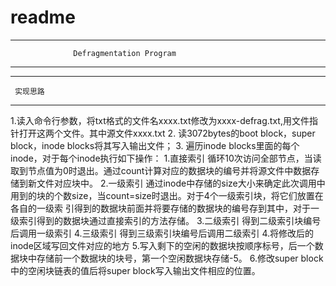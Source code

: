 # readme
---------------------------------------------------------
                  Defragmentation Program
---------------------------------------------------------
 
--------------------------
     实现思路
--------------------------
1.读入命令行参数，将txt格式的文件名xxxx.txt修改为xxxx-defrag.txt,用文件指针打开这两个文件。其中源文件xxxx.txt
2. 读3072bytes的boot block，super block，inode blocks将其写入输出文件；
3. 遍历inode blocks里面的每个inode，对于每个inode执行如下操作：
     1.直接索引
       循环10次访问全部节点，当读取到节点值为0时退出。通过count计算对应的数据块的编号并将源文件中数据存储到新文件对应块中。
     2.一级索引
       通过inode中存储的size大小来确定此次调用中用到的块的个数size，当count=size时退出。对于4个一级索引块，将它们放置在各自的一级索
       引得到的数据块前面并将要存储的数据块的编号存到其中，对于一级索引得到的数据块通过直接索引的方法存储。
     3.二级索引
       得到二级索引块编号后调用一级索引
     4.三级索引
       得到三级索引块编号后调用二级索引
4.将修改后的inode区域写回文件对应的地方 
5.写入剩下的空闲的数据块按顺序标号，后一个数据块中存储前一个数据块的块号，第一个空闲数据块存储-5。
6.修改super block中的空闲块链表的值后将super block写入输出文件相应的位置。


